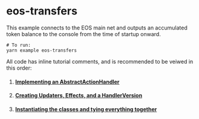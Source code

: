 # eos-transfers

This example connects to the EOS main net and outputs an accumulated token balance to the console from the time of startup onward.

```
# To run:
yarn example eos-transfers
```

All code has inline tutorial comments, and is recommended to be veiwed in this order:

1. #### [Implementing an AbstractActionHandler](ObjectActionHandler.js)
2. #### [Creating Updaters, Effects, and a HandlerVersion](handlerVersions/v1/index.js)
3. #### [Instantiating the classes and tying everything together](index.js)

